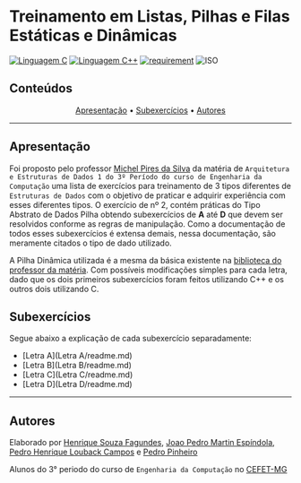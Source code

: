 # Treinamento em Listas, Pilhas e Filas Estáticas e Dinâmicas

[![Linguagem C](https://img.shields.io/badge/Linguagem-C-green.svg)](https://devdocs.io/c/)
[![Linguagem C++](https://img.shields.io/badge/Linguagem-C%2B%2B-green.svg)](https://github.com/PedroLouback/Exercicio3-ListaAEDs)
[![requirement](https://img.shields.io/badge/IDE-Visual%20Studio%20Code-informational)](https://code.visualstudio.com/docs/?dv=linux64_deb)
![ISO](https://img.shields.io/badge/ISO-Linux-blueviolet)

## Conteúdos

<p align="center">
 <a href="#apresentação">Apresentação</a> •
 <a href="#subexercicios">Subexercícios</a> •
 <a href="#autores">Autores</a>
</p>

---

## Apresentação

Foi proposto pelo professor [Michel Pires da Silva](http://lattes.cnpq.br/1449902596670082) da matéria de `Arquitetura e Estruturas de Dados 1 do 3º Período do curso de Engenharia da Computação` uma lista de exercícios para treinamento de 3 tipos diferentes de `Estruturas de Dados` com o objetivo de praticar e adquirir experiência com esses diferentes tipos. O exercício de nº 2, contém práticas do Tipo Abstrato de Dados Pilha obtendo subexercícios de **A** até **D** que devem ser resolvidos conforme as regras de manipulação. Como a documentação de todos esses subexercícios é extensa demais, nessa documentação, são meramente citados o tipo de dado utilizado.

A Pilha Dinâmica utilizada é a mesma da básica existente na [biblioteca do professor da matéria](https://github.com/mpiress/dynamic_stack). Com possíveis modificações simples para cada letra, dado que os dois primeiros subexercícios foram feitos utilizando C++ e os outros dois utilizando C.

## Subexercícios

<p>Segue abaixo a explicação de cada subexercício separadamente:
<ul>
    <li>[Letra A](Letra A/readme.md)</li>
    <li>[Letra B](Letra B/readme.md)</li>
    <li>[Letra C](Letra C/readme.md)</li>
    <li>[Letra D](Letra D/readme.md)</li>
</ul>

---

## Autores

Elaborado por [Henrique Souza Fagundes](https://github.com/ohenriquesouza), [Joao Pedro Martin Espíndola](https://github.com/JoaoMEspindola?tab=repositories), [Pedro Henrique Louback Campos](https://github.com/PedroLouback) e [Pedro Pinheiro](https://github.com/ppinheirosiqueira) 

Alunos do 3° periodo do curso de `Engenharia da Computação` no [CEFET-MG](https://www.cefetmg.br)